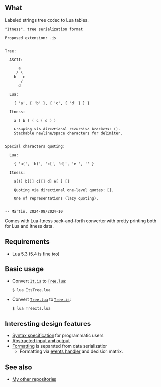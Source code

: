 ## What

Labeled strings tree codec to Lua tables.

```
"Itness", tree serialization format

Proposed extension: .is


Tree:

  ASCII:

      a
     / \
    b   c
       /
      d

  Lua:

    { 'a', { 'b' }, { 'c', { 'd' } } }

  Itness:

    a ( b ) ( c ( d ) )

    Grouping via directional recursive brackets: ().
    Stackable newline/space characters for delimiter.


Special characters quoting:

  Lua:

    { 'a(', 'b)', 'c[', 'd]', 'e ', '' }

  Itness:

    a[(] b[)] c[[] d] e[ ] []

    Quoting via directional one-level quotes: [].

    One of representations (lazy quoting).


-- Martin, 2024-08/2024-10
```

Comes with Lua-Itness back-and-forth converter with pretty printing
both for Lua and Itness data.


## Requirements

* Lua 5.3 (5.4 is fine too)


## Basic usage

* Convert [`It.is`](It.is) to [`Tree.lua`](Tree.lua):

  ```$ lua ItsTree.lua```

* Convert [`Tree.lua`](Tree.lua) to [`Tree.is`](Tree.is):

  ```$ lua TreeIts.lua```


## Interesting design features

* [Syntax specification](Itness/Syntax.lua) for programmatic users
* [Abstracted input and output](workshop/concepts/StreamIo/)
* [Formatting](Itness/Serializer/) is separated from data serialization
  * Formatting via [events handler](Itness/Serializer/DelimitersWriter/OnEvent.lua)
    and decision matrix.


## See also

  * [My other repositories](https://github.com/martin-eden/contents)
